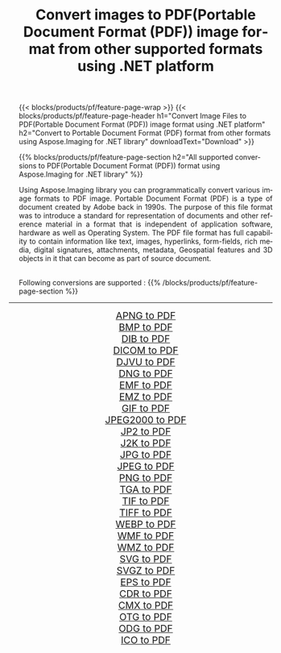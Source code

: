 ﻿---
title: Convert images to PDF(Portable Document Format (PDF)) image format from other supported formats using .NET platform 
weight: 3920
url: /net/conversion/to/pdf 
lang: en
langdirlevel: 2
locales: zh-hans,ja,it,ru,de,es,fr,nl,id,lt,pl,pt,vi,tr,ko,zh-hant,ar,hi,th,sv,cs,uk,he
description: Using Aspose.Imaging for .NET library it is easy to convert to PDF(Portable Document Format (PDF)) from other supported image formats
---

{{< blocks/products/pf/feature-page-wrap >}}
{{< blocks/products/pf/feature-page-header h1="Convert Image Files to PDF(Portable Document Format (PDF)) image format using .NET platform" h2="Convert to Portable Document Format (PDF) format from other formats using Aspose.Imaging for .NET library" downloadText="Download" >}}


{{% blocks/products/pf/feature-page-section  h2="All supported conversions to PDF(Portable Document Format (PDF)) format using Aspose.Imaging for .NET library" %}}
<p align=justify>Using Aspose.Imaging library you can programmatically convert various image formats to PDF image. Portable Document Format (PDF) is a type of document created by Adobe back in 1990s. The purpose of this file format was to introduce a standard for representation of documents and other reference material in a format that is independent of application software, hardware as well as Operating System. The PDF file format has full capability to contain information like text, images, hyperlinks, form-fields, rich media, digital signatures, attachments, metadata, Geospatial features and 3D objects in it that can become as part of source document.</p>
<br/>
Following conversions are supported :
{{% /blocks/products/pf/feature-page-section %}}
<div class="container-fluid productfamilypage bg-gray">
    <div class="convertypes bg-gray agp-content section">
        <div class="container">
		<hr style="margin-left:-20px;"/>
		<div class="row other-converters" style="gap: 10px;font-size: 19px;text-align:center;">
		    <div class='col-md-2 other-converter remove-lp remove-rp'><a href="/imaging/net/conversion/apng-to-pdf" style="padding:15px;">APNG to PDF</a></div>
<div class='col-md-2 other-converter remove-lp remove-rp'><a href="/imaging/net/conversion/bmp-to-pdf" style="padding:15px;">BMP to PDF</a></div>
<div class='col-md-2 other-converter remove-lp remove-rp'><a href="/imaging/net/conversion/dib-to-pdf" style="padding:15px;">DIB to PDF</a></div>
<div class='col-md-2 other-converter remove-lp remove-rp'><a href="/imaging/net/conversion/dicom-to-pdf" style="padding:15px;">DICOM to PDF</a></div>
<div class='col-md-2 other-converter remove-lp remove-rp'><a href="/imaging/net/conversion/djvu-to-pdf" style="padding:15px;">DJVU to PDF</a></div>
<div class='col-md-2 other-converter remove-lp remove-rp'><a href="/imaging/net/conversion/dng-to-pdf" style="padding:15px;">DNG to PDF</a></div>
<div class='col-md-2 other-converter remove-lp remove-rp'><a href="/imaging/net/conversion/emf-to-pdf" style="padding:15px;">EMF to PDF</a></div>
<div class='col-md-2 other-converter remove-lp remove-rp'><a href="/imaging/net/conversion/emz-to-pdf" style="padding:15px;">EMZ to PDF</a></div>
<div class='col-md-2 other-converter remove-lp remove-rp'><a href="/imaging/net/conversion/gif-to-pdf" style="padding:15px;">GIF to PDF</a></div>
<div class='col-md-2 other-converter remove-lp remove-rp'><a href="/imaging/net/conversion/jpeg2000-to-pdf" style="padding:15px;">JPEG2000 to PDF</a></div>
<div class='col-md-2 other-converter remove-lp remove-rp'><a href="/imaging/net/conversion/jp2-to-pdf" style="padding:15px;">JP2 to PDF</a></div>
<div class='col-md-2 other-converter remove-lp remove-rp'><a href="/imaging/net/conversion/j2k-to-pdf" style="padding:15px;">J2K to PDF</a></div>
<div class='col-md-2 other-converter remove-lp remove-rp'><a href="/imaging/net/conversion/jpg-to-pdf" style="padding:15px;">JPG to PDF</a></div>
<div class='col-md-2 other-converter remove-lp remove-rp'><a href="/imaging/net/conversion/jpeg-to-pdf" style="padding:15px;">JPEG to PDF</a></div>
<div class='col-md-2 other-converter remove-lp remove-rp'><a href="/imaging/net/conversion/png-to-pdf" style="padding:15px;">PNG to PDF</a></div>
<div class='col-md-2 other-converter remove-lp remove-rp'><a href="/imaging/net/conversion/tga-to-pdf" style="padding:15px;">TGA to PDF</a></div>
<div class='col-md-2 other-converter remove-lp remove-rp'><a href="/imaging/net/conversion/tif-to-pdf" style="padding:15px;">TIF to PDF</a></div>
<div class='col-md-2 other-converter remove-lp remove-rp'><a href="/imaging/net/conversion/tiff-to-pdf" style="padding:15px;">TIFF to PDF</a></div>
<div class='col-md-2 other-converter remove-lp remove-rp'><a href="/imaging/net/conversion/webp-to-pdf" style="padding:15px;">WEBP to PDF</a></div>
<div class='col-md-2 other-converter remove-lp remove-rp'><a href="/imaging/net/conversion/wmf-to-pdf" style="padding:15px;">WMF to PDF</a></div>
<div class='col-md-2 other-converter remove-lp remove-rp'><a href="/imaging/net/conversion/wmz-to-pdf" style="padding:15px;">WMZ to PDF</a></div>
<div class='col-md-2 other-converter remove-lp remove-rp'><a href="/imaging/net/conversion/svg-to-pdf" style="padding:15px;">SVG to PDF</a></div>
<div class='col-md-2 other-converter remove-lp remove-rp'><a href="/imaging/net/conversion/svgz-to-pdf" style="padding:15px;">SVGZ to PDF</a></div>
<div class='col-md-2 other-converter remove-lp remove-rp'><a href="/imaging/net/conversion/eps-to-pdf" style="padding:15px;">EPS to PDF</a></div>
<div class='col-md-2 other-converter remove-lp remove-rp'><a href="/imaging/net/conversion/cdr-to-pdf" style="padding:15px;">CDR to PDF</a></div>
<div class='col-md-2 other-converter remove-lp remove-rp'><a href="/imaging/net/conversion/cmx-to-pdf" style="padding:15px;">CMX to PDF</a></div>
<div class='col-md-2 other-converter remove-lp remove-rp'><a href="/imaging/net/conversion/otg-to-pdf" style="padding:15px;">OTG to PDF</a></div>
<div class='col-md-2 other-converter remove-lp remove-rp'><a href="/imaging/net/conversion/odg-to-pdf" style="padding:15px;">ODG to PDF</a></div>
<div class='col-md-2 other-converter remove-lp remove-rp'><a href="/imaging/net/conversion/ico-to-pdf" style="padding:15px;">ICO to PDF</a></div>
                </div>
        </div>
    </div>
</div>
<br/>

